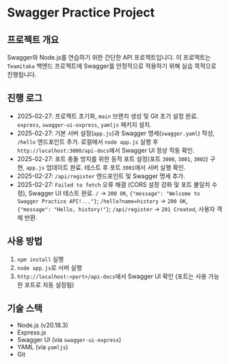# Swagger Practice Project

## 프로젝트 개요
Swagger와 Node.js를 연습하기 위한 간단한 API 프로젝트입니다. 이 프로젝트는 `Teamitaka` 백엔드 프로젝트에 Swagger를 안정적으로 적용하기 위해 실습 목적으로 진행됩니다.

## 진행 로그
- 2025-02-27: 프로젝트 초기화, `main` 브랜치 생성 및 Git 초기 설정 완료. `express`, `swagger-ui-express`, `yamljs` 패키지 설치.
- 2025-02-27: 기본 서버 설정(`app.js`)과 Swagger 명세(`swagger.yaml`) 작성, `/hello` 엔드포인트 추가. 로컬에서 `node app.js` 실행 후 `http://localhost:3000/api-docs`에서 Swagger UI 정상 작동 확인.
- 2025-02-27: 포트 충돌 방지를 위한 동적 포트 설정(포트 `3000`, `3001`, `3002`) 구현, `app.js` 업데이트 완료. 테스트 후 포트 `3001`에서 서버 실행 확인.
- 2025-02-27: `/api/register` 엔드포인트 및 Swagger 명세 추가.
- 2025-02-27: `Failed to fetch` 오류 해결 (CORS 설정 강화 및 포트 불일치 수정), Swagger UI 테스트 완료. `/` → `200 OK`, `{"message": "Welcome to Swagger Practice API!..."}`; `/hello?name=history` → `200 OK`, `{"message": "Hello, history!"}`; `/api/register` → `201 Created`, 사용자 객체 반환.

## 사용 방법
1. `npm install` 실행
2. `node app.js`로 서버 실행
3. `http://localhost:<port>/api-docs`에서 Swagger UI 확인 (포트는 사용 가능한 포트로 자동 설정됨)

## 기술 스택
- Node.js (v20.18.3)
- Express.js
- Swagger UI (via `swagger-ui-express`)
- YAML (via `yamljs`)
- Git